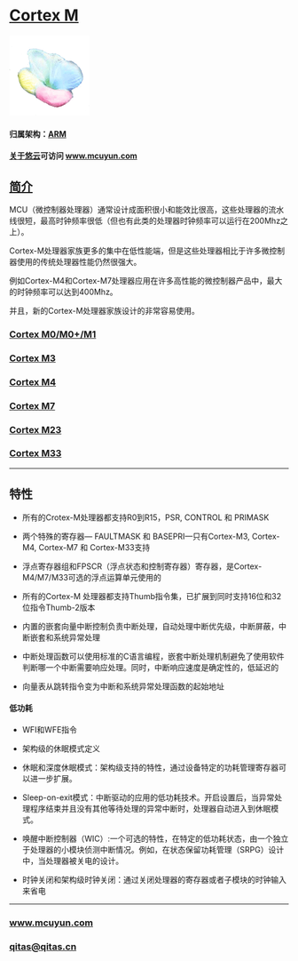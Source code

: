 ﻿# [Cortex M](https://github.com/mcuyun/CM) 

[![sites](mcuyun/mcuyun.png)](http://www.mcuyun.com)

#### 归属架构：[ARM](https://github.com/mcuyun/ARM)
#### [关于悠云](https://github.com/mcuyun/whyme)可访问 www.mcuyun.com


## [简介](https://github.com/mcuyun/CM/wiki)


MCU（微控制器处理器）通常设计成面积很小和能效比很高，这些处理器的流水线很短，最高时钟频率很低（但也有此类的处理器时钟频率可以运行在200Mhz之上）。 

Cortex-M处理器家族更多的集中在低性能端，但是这些处理器相比于许多微控制器使用的传统处理器性能仍然很强大。

例如Cortex-M4和Cortex-M7处理器应用在许多高性能的微控制器产品中，最大的时钟频率可以达到400Mhz。

并且，新的Cortex-M处理器家族设计的非常容易使用。

### [Cortex M0/M0+/M1](https://github.com/mcuyun/CM0) 

### [Cortex M3](https://github.com/mcuyun/CM3) 

### [Cortex M4](https://github.com/mcuyun/CM4)

### [Cortex M7](https://github.com/mcuyun/CM7)

### [Cortex M23](https://github.com/mcuyun/CM23)

### [Cortex M33](https://github.com/mcuyun/CM33)

--- 

## 特性

- 所有的Crotex-M处理器都支持R0到R15，PSR, CONTROL 和 PRIMASK

- 两个特殊的寄存器— FAULTMASK 和 BASEPRI—只有Cortex-M3, Cortex-M4, Cortex-M7 和 Cortex-M33支持

- 浮点寄存器组和FPSCR（浮点状态和控制寄存器）寄存器，是Cortex-M4/M7/M33可选的浮点运算单元使用的

- 所有的Cortex-M 处理器都支持Thumb指令集，已扩展到同时支持16位和32位指令Thumb-2版本

- 内置的嵌套向量中断控制负责中断处理，自动处理中断优先级，中断屏蔽，中断嵌套和系统异常处理

- 中断处理函数可以使用标准的C语言编程，嵌套中断处理机制避免了使用软件判断哪一个中断需要响应处理。同时，中断响应速度是确定性的，低延迟的

- 向量表从跳转指令变为中断和系统异常处理函数的起始地址


#### 低功耗

- WFI和WFE指令

- 架构级的休眠模式定义

- 休眠和深度休眠模式：架构级支持的特性，通过设备特定的功耗管理寄存器可以进一步扩展。

- Sleep-on-exit模式：中断驱动的应用的低功耗技术。开启设置后，当异常处理程序结束并且没有其他等待处理的异常中断时，处理器自动进入到休眠模式。

- 唤醒中断控制器（WIC）:一个可选的特性，在特定的低功耗状态，由一个独立于处理器的小模块侦测中断情况。例如，在状态保留功耗管理（SRPG）设计中，当处理器被关电的设计。

- 时钟关闭和架构级时钟关闭：通过关闭处理器的寄存器或者子模块的时钟输入来省电



---

###  www.mcuyun.com   
###  qitas@qitas.cn
